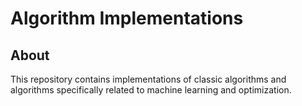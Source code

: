 # Algorithm Implementations

## About
This repository contains implementations of classic algorithms and algorithms specifically related to machine learning and optimization.